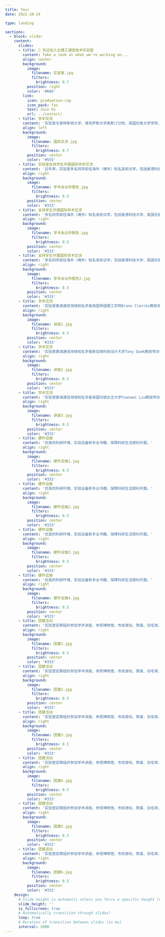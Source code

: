 ```yaml
---
title: Tour
date: 2022-10-24

type: landing

sections:
  - block: slider
    content:
      slides:
      - title: 👋 欢迎加入北理工通信技术实验室
        content: Take a look at what we're working on...
        align: center
        background:
          image:
            filename: 实验室.jpg
            filters:
              brightness: 0.7
          position: right
          color: '#666'
        link:
          icon: graduation-cap
          icon_pack: fas
          text: Join Us
          url: ../contact/
      - title: 学术交流
        content: '实验室与普林斯顿大学、德克萨斯大学奥斯汀分校、英国伦敦大学学院、南安普顿大学、加拿大阿尔伯塔大学、新加坡国立大学、香港科技大学、香港理工大学等多所知名高校长期保持学术交流。'
        align: left
        background:
          image:
            filename: 国际交流.jpg
            filters:
              brightness: 0.7
          position: center
          color: '#555'
      - title: 实验室支持学生开展国际学术交流
        content: '近年来，实验室多名同学前往海外（境外）知名高校访学，包括香港科技大学、英国伦敦玛丽女王大学、新加坡国立大学、新加坡科技设计大学、澳门大学、香港理工大学等。'
        align: right
        background:
          image:
            filename: 学术会议作报告.jpg
            filters:
              brightness: 0.5
          position: center
          color: '#333'
      - title: 支持学生开展国际学术交流
        content: '多名同学前往海外（境外）知名高校访学，包括香港科技大学、英国伦敦玛丽女王大学、新加坡国立大学、新加坡科技设计大学、澳门大学、香港理工大学等。'
        align: right
        background:
          image:
            filename: 学术会议作报告.jpg
            filters:
              brightness: 0.5
          position: center
          color: '#333'
      - title: 支持学生开展国际学术交流
        content: '多名同学前往海外（境外）知名高校访学，包括香港科技大学、英国伦敦玛丽女王大学、新加坡国立大学、新加坡科技设计大学、澳门大学、香港理工大学等。'
        align: right
        background:
          image:
            filename: 学术会议作报告2.jpg
            filters:
              brightness: 0.5
          position: center
          color: '#333'
      - title: 学术交流
        content: '实验室邀请通信领域知名学者英国帝国理工学院Bruno Clerckx教授举办学术讲座。'
        align: right
        background:
          image:
            filename: 讲座1.jpg
            filters:
              brightness: 0.5
          position: center
          color: '#333'
      - title: 学术交流
        content: '实验室邀请通信领域知名学者新加坡科技设计大学Tony Quek教授举办学术讲座。'
        align: right
        background:
          image:
            filename: 讲座2.jpg
            filters:
              brightness: 0.5
          position: center
          color: '#333'
      - title: 学术交流
        content: '实验室邀请通信领域知名学者英国玛丽女王大学Yuanwei Liu教授举办学术讲座。'
        align: right
        background:
          image:
            filename: 讲座3.jpg
            filters:
              brightness: 0.5
          position: center
          color: '#333'
      - title: 硬件设施
        content: '优良的科研环境、实验设备和专业书籍，保障科研生活顺利开展。'
        align: right
        background:
          image:
            filename: 硬件设施1.jpg
            filters:
              brightness: 0.5
          position: center
          color: '#333'
      - title: 硬件设施
        content: '优良的科研环境、实验设备和专业书籍，保障科研生活顺利开展。'
        align: right
        background:
          image:
            filename: 硬件设施2.jpg
            filters:
              brightness: 0.5
          position: center
          color: '#333'
      - title: 硬件设施
        content: '优良的科研环境、实验设备和专业书籍，保障科研生活顺利开展。'
        align: right
        background:
          image:
            filename: 硬件设施3.jpg
            filters:
              brightness: 0.5
          position: center
          color: '#333'
      - title: 硬件设施
        content: '优良的科研环境、实验设备和专业书籍，保障科研生活顺利开展。'
        align: right
        background:
          image:
            filename: 硬件设施4.jpg
            filters:
              brightness: 0.5
          position: center
          color: '#333'
      - title: 团建活动
        content: '实验室定期组织参加学术讲座、参观博物馆、市郊游玩、聚餐、羽毛球、乒乓球运动等丰富的团建活动。。'
        align: right
        background:
          image:
            filename: 团建1.jpg
            filters:
              brightness: 0.5
          position: center
          color: '#333'
      - title: 团建活动
        content: '实验室定期组织参加学术讲座、参观博物馆、市郊游玩、聚餐、羽毛球、乒乓球运动等丰富的团建活动。。'
        align: right
        background:
          image:
            filename: 团建2.jpg
            filters:
              brightness: 0.5
          position: center
          color: '#333'
      - title: 团建活动
        content: '实验室定期组织参加学术讲座、参观博物馆、市郊游玩、聚餐、羽毛球、乒乓球运动等丰富的团建活动。。'
        align: right
        background:
          image:
            filename: 团建3.jpg
            filters:
              brightness: 0.5
          position: center
          color: '#333'
      - title: 团建活动
        content: '实验室定期组织参加学术讲座、参观博物馆、市郊游玩、聚餐、羽毛球、乒乓球运动等丰富的团建活动。。'
        align: right
        background:
          image:
            filename: 团建4.jpg
            filters:
              brightness: 0.5
          position: center
          color: '#333'
      - title: 团建活动
        content: '实验室定期组织参加学术讲座、参观博物馆、市郊游玩、聚餐、羽毛球、乒乓球运动等丰富的团建活动。'
        align: right
        background:
          image:
            filename: 团建5.jpg
            filters:
              brightness: 0.5
          position: center
          color: '#333'
      - title: 团建活动
        content: '实验室定期组织参加学术讲座、参观博物馆、市郊游玩、聚餐、羽毛球、乒乓球运动等丰富的团建活动。'
        align: right
        background:
          image:
            filename: 团建6.jpg
            filters:
              brightness: 0.5
          position: center
          color: '#333'
    design:
      # Slide height is automatic unless you force a specific height (e.g. '400px')
      slide_height: ''
      is_fullscreen: true
      # Automatically transition through slides?
      loop: true
      # Duration of transition between slides (in ms)
      interval: 2000
---
```

